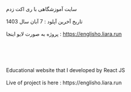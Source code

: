 سایت آموزشگاهی با ری اکت زدم
<br>
</br>
تاریخ آخرین آپلود : 7 آبان سال 1403
<br>
</br>
پروژه به صورت لایو اینجا : https://englisho.liara.run

<br>
</br>

<br>
</br>
Educational website that I developed by React JS

<br>
</br>
Live of project is here : https://englisho.liara.run
